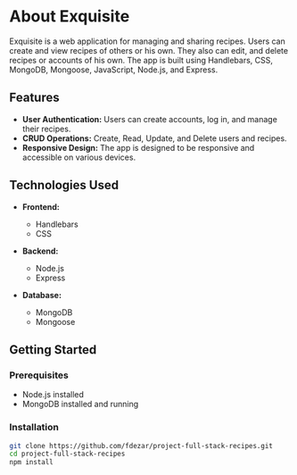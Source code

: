 # About Exquisite

Exquisite is a web application for managing and sharing recipes. Users can create and view recipes of others or his own. They also can edit, and delete recipes or accounts of his own.
The app is built using Handlebars, CSS, MongoDB, Mongoose, JavaScript, Node.js, and Express.

## Features

- **User Authentication:** Users can create accounts, log in, and manage their recipes.
- **CRUD Operations:** Create, Read, Update, and Delete users and recipes.
- **Responsive Design:** The app is designed to be responsive and accessible on various devices.

## Technologies Used

- **Frontend:**
  - Handlebars
  - CSS

- **Backend:**
  - Node.js
  - Express

- **Database:**
  - MongoDB
  - Mongoose

## Getting Started

### Prerequisites

- Node.js installed
- MongoDB installed and running

### Installation

```bash
git clone https://github.com/fdezar/project-full-stack-recipes.git
cd project-full-stack-recipes
npm install
